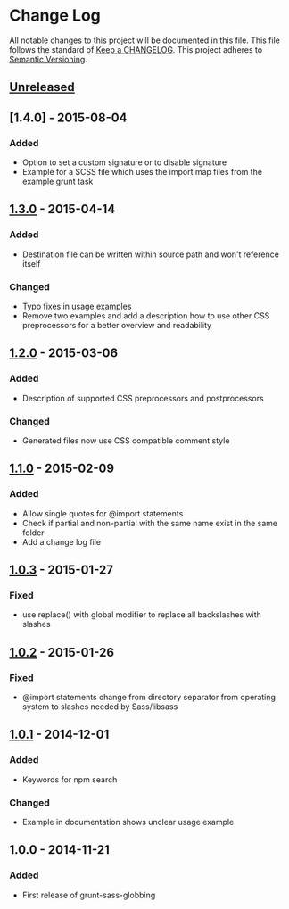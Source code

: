 # Change Log
All notable changes to this project will be documented in this file.
This file follows the standard of [Keep a CHANGELOG](http://keepachangelog.com/).
This project adheres to [Semantic Versioning](http://semver.org/).

## [Unreleased][unreleased]

## [1.4.0] - 2015-08-04
### Added
- Option to set a custom signature or to disable signature
- Example for a SCSS file which uses the import map files from the example grunt task

## [1.3.0] - 2015-04-14
### Added
- Destination file can be written within source path and won't reference itself

### Changed
- Typo fixes in usage examples
- Remove two examples and add a description how to use other CSS preprocessors for a better overview and readability

## [1.2.0] - 2015-03-06
### Added
- Description of supported CSS preprocessors and postprocessors

### Changed
- Generated files now use CSS compatible comment style

## [1.1.0] - 2015-02-09
### Added
- Allow single quotes for @import statements
- Check if partial and non-partial with the same name exist in the same folder
- Add a change log file

## [1.0.3] - 2015-01-27
### Fixed
- use replace() with global modifier to replace all backslashes with slashes

## [1.0.2] - 2015-01-26
### Fixed
- @import statements change from directory separator from operating system to slashes needed by Sass/libsass

## [1.0.1] - 2014-12-01
### Added
- Keywords for npm search

### Changed
- Example in documentation shows unclear usage example

## 1.0.0 - 2014-11-21
### Added
- First release of grunt-sass-globbing

[unreleased]: https://github.com/DennisBecker/grunt-sass-globbing/compare/v1.4.0...HEAD
[1.3.0]: https://github.com/DennisBecker/grunt-sass-globbing/compare/v1.3.0...v1.4.0
[1.3.0]: https://github.com/DennisBecker/grunt-sass-globbing/compare/v1.2.0...v1.3.0
[1.2.0]: https://github.com/DennisBecker/grunt-sass-globbing/compare/v1.1.0...v1.2.0
[1.1.0]: https://github.com/DennisBecker/grunt-sass-globbing/compare/v1.0.3...v1.1.0
[1.0.3]: https://github.com/DennisBecker/grunt-sass-globbing/compare/v1.0.2...v1.0.3
[1.0.2]: https://github.com/DennisBecker/grunt-sass-globbing/compare/v1.0.1...v1.0.2
[1.0.1]: https://github.com/DennisBecker/grunt-sass-globbing/compare/v1.0.0...v1.0.1
